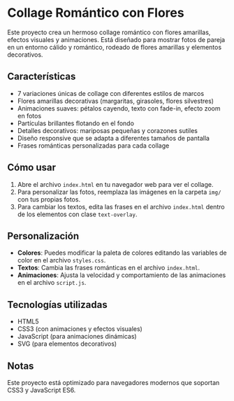 # Collage Romántico con Flores

Este proyecto crea un hermoso collage romántico con flores amarillas, efectos visuales y animaciones. Está diseñado para mostrar fotos de pareja en un entorno cálido y romántico, rodeado de flores amarillas y elementos decorativos.

## Características

- 7 variaciones únicas de collage con diferentes estilos de marcos
- Flores amarillas decorativas (margaritas, girasoles, flores silvestres)
- Animaciones suaves: pétalos cayendo, texto con fade-in, efecto zoom en fotos
- Partículas brillantes flotando en el fondo
- Detalles decorativos: mariposas pequeñas y corazones sutiles
- Diseño responsive que se adapta a diferentes tamaños de pantalla
- Frases románticas personalizadas para cada collage

## Cómo usar

1. Abre el archivo `index.html` en tu navegador web para ver el collage.
2. Para personalizar las fotos, reemplaza las imágenes en la carpeta `img/` con tus propias fotos.
3. Para cambiar los textos, edita las frases en el archivo `index.html` dentro de los elementos con clase `text-overlay`.

## Personalización

- **Colores**: Puedes modificar la paleta de colores editando las variables de color en el archivo `styles.css`.
- **Textos**: Cambia las frases románticas en el archivo `index.html`.
- **Animaciones**: Ajusta la velocidad y comportamiento de las animaciones en el archivo `script.js`.

## Tecnologías utilizadas

- HTML5
- CSS3 (con animaciones y efectos visuales)
- JavaScript (para animaciones dinámicas)
- SVG (para elementos decorativos)

## Notas

Este proyecto está optimizado para navegadores modernos que soportan CSS3 y JavaScript ES6.